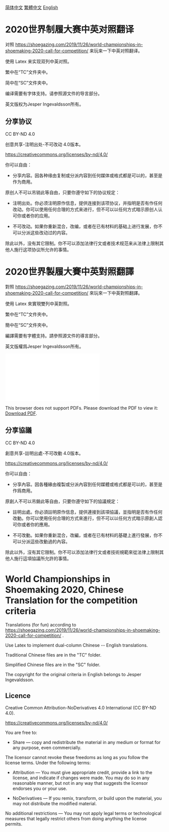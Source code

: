 [简体中文](#chs) [繁體中文](#cht) [English](#en)

# <a name="chs">2020世界制履大赛中英对照翻译</a>

对照 https://shoegazing.com/2019/11/26/world-championships-in-shoemaking-2020-call-for-competition/ 来玩来一下中英对照翻译。

使用 Latex 来实现双列中英对照。

繁中在“TC”文件夹中。

简中在“SC”文件夹中。

编译需要有字体支持。请参照源文件的导言部分。

英文版权为Jesper Ingevaldsson所有。

## 分享协议

CC BY-ND 4.0

创意共享-注明出处-不可改动 4.0版本。

https://creativecommons.org/licenses/by-nd/4.0/

你可以自由：

* 分享内容。因各种缘由复制或分派内容到任何媒体或格式都是可以的，甚至是作为商用。

原创人不可以吊销此等自由，只要你遵守如下的协议规定：

* 注明出处。你必须注明原作信息，提供连接到该项协议，并指明是否有作任何改动。你可以使用任何合理的方式来进行，但不可以以任何方式暗示原创人认可你或者你的应用。

* 不可改动。如果你重新混合，改编，或者在已有材料的基础上进行发展，你不可以分派这些改动过的内容。

除此以外，没有其它限制。你不可以添加法律行文或者技术规范来从法律上限制其他人施行这项协议所允许的事情。

# <a name="cht">2020世界製履大賽中英對照翻譯</a>

對照 https://shoegazing.com/2019/11/26/world-championships-in-shoemaking-2020-call-for-competition/ 來玩來一下中英對照翻譯。

使用 Latex 來實現雙列中英對照。

繁中在“TC”文件夾中。

簡中在“SC”文件夾中。

編譯需要有字體支持。請參照源文件的導言部分。

英文版權爲Jesper Ingevaldsson所有。

<object data="./tc/shoemaking_2020.pdf" type="application/pdf" width="100%">
    <embed src="./tc/shoemaking_2020.pdf">
        <p>This browser does not support PDFs. Please download the PDF to view it: <a href="./tc/shoemaking_2020.pdf">Download PDF</a>.</p>
    </embed>
</object>

## 分享協議

CC BY-ND 4.0

創意共享-註明出處-不可改動 4.0版本。

https://creativecommons.org/licenses/by-nd/4.0/

你可以自由：

* 分享內容。因各種緣由複製或分派內容到任何媒體或格式都是可以的，甚至是作爲商用。

原創人不可以吊銷此等自由，只要你遵守如下的協議規定：

* 註明出處。你必須註明原作信息，提供連接到該項協議，並指明是否有作任何改動。你可以使用任何合理的方式來進行，但不可以以任何方式暗示原創人認可你或者你的應用。

* 不可改動。如果你重新混合，改編，或者在已有材料的基礎上進行發展，你不可以分派這些改動過的內容。

除此以外，沒有其它限制。你不可以添加法律行文或者技術規範來從法律上限制其他人施行這項協議所允許的事情。

# <a name="en">World Championships in Shoemaking 2020, Chinese Translation for the competition criteria</a>

Translations (for fun) according to https://shoegazing.com/2019/11/26/world-championships-in-shoemaking-2020-call-for-competition/ .

Use Latex to implement dual-column Chinese -- English translations.

Traditional Chinese files are in the "TC" folder.

Simplified Chinese files are in the "SC" folder.

The copyright for the original criteria in English belongs to Jesper Ingevaldsson.

## Licence

Creative Common Attribution-NoDerivatives 4.0 International (CC BY-ND 4.0).

https://creativecommons.org/licenses/by-nd/4.0/

You are free to:

* Share — copy and redistribute the material in any medium or format
for any purpose, even commercially.

The licensor cannot revoke these freedoms as long as you follow the license terms.
Under the following terms:

* Attribution — You must give appropriate credit, provide a link to the license, and indicate if changes were made. You may do so in any reasonable manner, but not in any way that suggests the licensor endorses you or your use.

* NoDerivatives — If you remix, transform, or build upon the material, you may not distribute the modified material.

No additional restrictions — You may not apply legal terms or technological measures that legally restrict others from doing anything the license permits.
